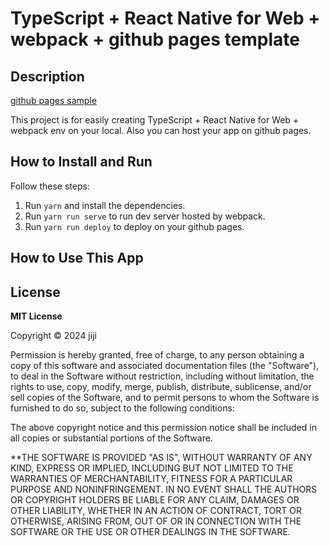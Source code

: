 # TypeScript + React Native for Web + webpack + github pages template

## Description

[github pages sample](https://jiji-thecat.github.io/ts-webpack-rn-hello-world/)

This project is for easily creating TypeScript + React Native for Web + webpack env on your local. Also you can host your app on github pages.

## How to Install and Run

Follow these steps:

1. Run `yarn` and install the dependencies.
2. Run `yarn run serve` to run dev server hosted by webpack.
3. Run `yarn run deploy` to deploy on your github pages.

## How to Use This App

## License

**MIT License**

Copyright © 2024 jiji

Permission is hereby granted, free of charge, to any person obtaining a copy of this software and associated documentation files (the "Software"), to deal in the Software without restriction, including without limitation, the rights to use, copy, modify, merge, publish, distribute, sublicense, and/or sell copies of the Software, and to permit persons to whom the Software is furnished to do so, subject to the following conditions:

The above copyright notice and this permission notice shall be included in all copies or substantial portions of the Software.

\*\*THE SOFTWARE IS PROVIDED "AS IS", WITHOUT WARRANTY OF ANY KIND, EXPRESS OR IMPLIED, INCLUDING BUT NOT LIMITED TO THE WARRANTIES OF MERCHANTABILITY, FITNESS FOR A PARTICULAR PURPOSE AND NONINFRINGEMENT. IN NO EVENT SHALL THE AUTHORS OR COPYRIGHT HOLDERS BE LIABLE FOR ANY CLAIM, DAMAGES OR OTHER LIABILITY, WHETHER IN AN ACTION OF CONTRACT, TORT OR OTHERWISE, ARISING FROM, OUT OF OR IN CONNECTION WITH THE SOFTWARE OR THE USE OR OTHER DEALINGS IN THE SOFTWARE.
